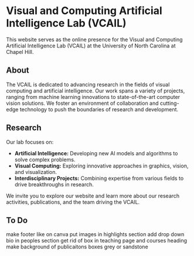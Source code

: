 # Visual and Computing Artificial Intelligence Lab (VCAIL)

This website serves as the online presence for the Visual and Computing Artificial Intelligence Lab (VCAIL) at the University of North Carolina at Chapel Hill.

## About

The VCAIL is dedicated to advancing research in the fields of visual computing and artificial intelligence. Our work spans a variety of projects, ranging from machine learning innovations to state-of-the-art computer vision solutions. We foster an environment of collaboration and cutting-edge technology to push the boundaries of research and development.

## Research

Our lab focuses on:
- **Artificial Intelligence:** Developing new AI models and algorithms to solve complex problems.
- **Visual Computing:** Exploring innovative approaches in graphics, vision, and visualization.
- **Interdisciplinary Projects:** Combining expertise from various fields to drive breakthroughs in research.

We invite you to explore our website and learn more about our research activities, publications, and the team driving the VCAIL.

## To Do
make footer like on canva
put images in highlights section
add drop down bio in peoples section
get rid of box in teaching page and courses heading
make background of publicaitons boxes grey or sandstone